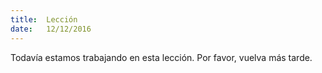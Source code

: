 ```yaml
---
title:  Lección
date:   12/12/2016
---
```


Todavía estamos trabajando en esta lección. Por favor, vuelva más tarde.